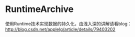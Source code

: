 # RuntimeArchive
使用Runtime技术实现数据的持久化，由浅入深的讲解请看blog：http://blog.csdn.net/applelg/article/details/79403202
